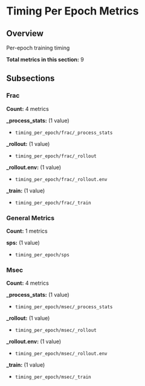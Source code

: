 # Timing Per Epoch Metrics

## Overview

Per-epoch training timing

**Total metrics in this section:** 9

## Subsections

### Frac

**Count:** 4 metrics

**_process_stats:** (1 value)
- `timing_per_epoch/frac/_process_stats`

**_rollout:** (1 value)
- `timing_per_epoch/frac/_rollout`

**_rollout.env:** (1 value)
- `timing_per_epoch/frac/_rollout.env`

**_train:** (1 value)
- `timing_per_epoch/frac/_train`


### General Metrics

**Count:** 1 metrics

**sps:** (1 value)
- `timing_per_epoch/sps`


### Msec

**Count:** 4 metrics

**_process_stats:** (1 value)
- `timing_per_epoch/msec/_process_stats`

**_rollout:** (1 value)
- `timing_per_epoch/msec/_rollout`

**_rollout.env:** (1 value)
- `timing_per_epoch/msec/_rollout.env`

**_train:** (1 value)
- `timing_per_epoch/msec/_train`


